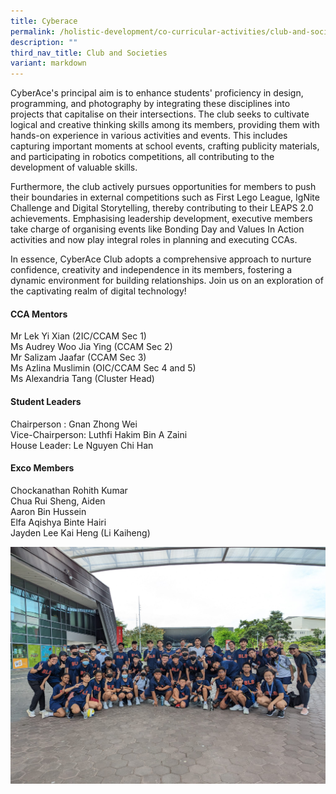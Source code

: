 ```yaml
---
title: Cyberace
permalink: /holistic-development/co-curricular-activities/club-and-societies/cyberace/
description: ""
third_nav_title: Club and Societies
variant: markdown
---
```

CyberAce's principal aim is to enhance students' proficiency in design, programming, and photography by integrating these disciplines into projects that capitalise on their intersections. The club seeks to cultivate logical and creative thinking skills among its members, providing them with hands-on experience in various activities and events. This includes capturing important moments at school events, crafting publicity materials, and participating in robotics competitions, all contributing to the development of valuable skills.

Furthermore, the club actively pursues opportunities for members to push their boundaries in external competitions such as First Lego League, IgNite Challenge and Digital Storytelling, thereby contributing to their LEAPS 2.0 achievements. Emphasising leadership development, executive members take charge of organising events like Bonding Day and Values In Action activities and now play integral roles in planning and executing CCAs.

In essence, CyberAce Club adopts a comprehensive approach to nurture confidence, creativity and independence in its members, fostering a dynamic environment for building relationships. Join us on an exploration of the captivating realm of digital technology!



#### **CCA Mentors**
Mr Lek Yi Xian (2IC/CCAM Sec 1)<br>
Ms Audrey Woo Jia Ying (CCAM Sec 2)<br>
Mr Salizam Jaafar (CCAM Sec 3)<br>
Ms Azlina Muslimin (OIC/CCAM Sec 4 and 5)<br>
Ms Alexandria Tang (Cluster Head)


#### **Student Leaders**
Chairperson : Gnan Zhong Wei<br>
Vice-Chairperson: Luthfi Hakim Bin A Zaini<br>
House Leader: Le Nguyen Chi Han

#### **Exco Members**
Chockanathan Rohith Kumar<br>
Chua Rui Sheng, Aiden<br>
Aaron Bin Hussein<br>
Elfa Aqishya Binte Hairi<br>
Jayden Lee Kai Heng (Li Kaiheng)

![](/images/CA1.JPG)